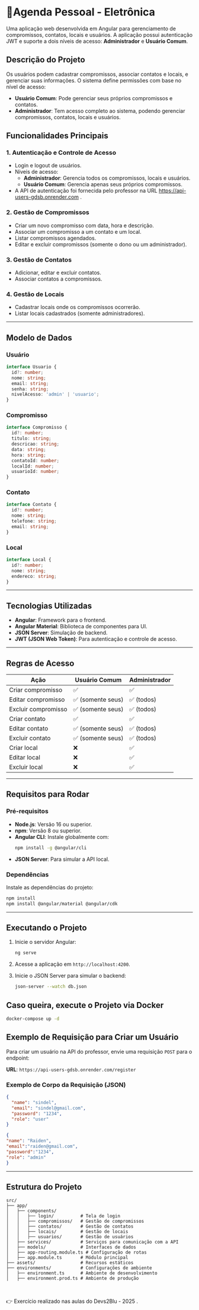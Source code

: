 # 📅Agenda Pessoal - Eletrônica

Uma aplicação web desenvolvida em Angular para gerenciamento de compromissos, contatos, locais e usuários. A aplicação possui autenticação JWT e suporte a dois níveis de acesso: **Administrador** e **Usuário Comum**. 

## Descrição do Projeto
Os usuários podem cadastrar compromissos, associar contatos e locais, e gerenciar suas informações. O sistema define permissões com base no nível de acesso:
- **Usuário Comum**: Pode gerenciar seus próprios compromissos e contatos.
- **Administrador**: Tem acesso completo ao sistema, podendo gerenciar compromissos, contatos, locais e usuários.

## Funcionalidades Principais

### 1. Autenticação e Controle de Acesso
- Login e logout de usuários.
- Níveis de acesso:
  - **Administrador**: Gerencia todos os compromissos, locais e usuários.
  - **Usuário Comum**: Gerencia apenas seus próprios compromissos.
- A API de autenticação foi fornecida pelo professor na URL https://api-users-gdsb.onrender.com .

### 2. Gestão de Compromissos
- Criar um novo compromisso com data, hora e descrição.
- Associar um compromisso a um contato e um local.
- Listar compromissos agendados.
- Editar e excluir compromissos (somente o dono ou um administrador).

### 3. Gestão de Contatos
- Adicionar, editar e excluir contatos.
- Associar contatos a compromissos.

### 4. Gestão de Locais
- Cadastrar locais onde os compromissos ocorrerão.
- Listar locais cadastrados (somente administradores).

---

## Modelo de Dados

### Usuário
```typescript
interface Usuario {
  id?: number;
  nome: string;
  email: string;
  senha: string;
  nivelAcesso: 'admin' | 'usuario';
}
```

### Compromisso
```typescript
interface Compromisso {
  id?: number;
  titulo: string;
  descricao: string;
  data: string;
  hora: string;
  contatoId: number;
  localId: number;
  usuarioId: number; 
}
```

### Contato
```typescript
interface Contato {
  id?: number;
  nome: string;
  telefone: string;
  email: string;
}
```

### Local
```typescript
interface Local {
  id?: number;
  nome: string;
  endereco: string;
}
```

---

## Tecnologias Utilizadas
- **Angular**: Framework para o frontend.
- **Angular Material**: Biblioteca de componentes para UI.
- **JSON Server**: Simulação de backend.
- **JWT (JSON Web Token)**: Para autenticação e controle de acesso.

---

## Regras de Acesso

| Ação                  | Usuário Comum | Administrador |
|-----------------------|---------------|---------------|
| Criar compromisso     | ✅            | ✅            |
| Editar compromisso    | ✅ (somente seus) | ✅ (todos) |
| Excluir compromisso   | ✅ (somente seus) | ✅ (todos) |
| Criar contato         | ✅            | ✅            |
| Editar contato        | ✅ (somente seus) | ✅ (todos) |
| Excluir contato       | ✅ (somente seus) | ✅ (todos) |
| Criar local           | ❌            | ✅            |
| Editar local          | ❌            | ✅            |
| Excluir local         | ❌            | ✅            |

---

## Requisitos para Rodar

### Pré-requisitos
- **Node.js**: Versão 16 ou superior.
- **npm**: Versão 8 ou superior.
- **Angular CLI**: Instale globalmente com:
  ```bash
  npm install -g @angular/cli
  ```
- **JSON Server**: Para simular a API local.

### Dependências
Instale as dependências do projeto:
```bash
npm install
npm install @angular/material @angular/cdk
```

---

## Executando o Projeto

1. Inicie o servidor Angular:
   ```bash
   ng serve
   ```
2. Acesse a aplicação em `http://localhost:4200`.

3. Inicie o JSON Server para simular o backend:
   ```bash
   json-server --watch db.json
   ```
## Caso queira, execute o Projeto via Docker 

   ```bash
 docker-compose up -d 
  ```
 

## Exemplo de Requisição para Criar um Usuário

Para criar um usuário na API do professor, envie uma requisição `POST` para o endpoint:

**URL**: `https://api-users-gdsb.onrender.com/register`

### Exemplo de Corpo da Requisição (JSON)
```json
{
  "name": "sindel",
  "email": "sindel@gmail.com",
  "password": "1234",
  "role": "user"
}

{
"name": "Raiden", 
"email":"raiden@gmail.com", 
"password":"1234", 
"role": "admin"
}
```
---
## Estrutura do Projeto

```plaintext
src/
├── app/
│   ├── components/
│   │   ├── login/          # Tela de login
│   │   ├── compromissos/   # Gestão de compromissos
│   │   ├── contatos/       # Gestão de contatos
│   │   ├── locais/         # Gestão de locais
│   │   ├── usuarios/       # Gestão de usuários
│   ├── services/           # Serviços para comunicação com a API
│   ├── models/             # Interfaces de dados
│   ├── app-routing.module.ts # Configuração de rotas
│   ├── app.module.ts       # Módulo principal
├── assets/                 # Recursos estáticos
├── environments/           # Configurações de ambiente
│   ├── environment.ts      # Ambiente de desenvolvimento
│   ├── environment.prod.ts # Ambiente de produção

```

<br>

<p>👉 Exercício realizado nas aulas do Devs2Blu - 2025 .</p>

